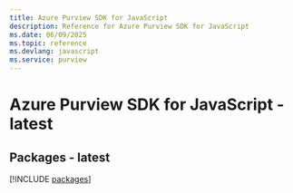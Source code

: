 ```yaml
---
title: Azure Purview SDK for JavaScript
description: Reference for Azure Purview SDK for JavaScript
ms.date: 06/09/2025
ms.topic: reference
ms.devlang: javascript
ms.service: purview
---
```

# Azure Purview SDK for JavaScript - latest
## Packages - latest
[!INCLUDE [packages](purview-index.md)]